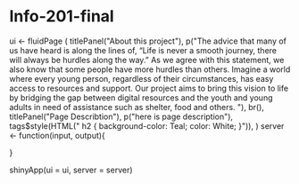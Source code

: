 # Info-201-final
ui <- fluidPage (
  titlePanel("About this project"),
  p("The advice that many of us have heard is along the lines of, “Life is never a smooth journey, there will always be hurdles along the way.” As we agree with this statement, we also know that some people have more hurdles than others.
  Imagine a world where every young person, regardless of their circumstances, has easy access to resources and support. Our project aims to bring this vision to life by bridging the gap between digital resources and the youth and young adults    in need of assistance such as shelter, food and others. "),
  br(),
  titlePanel("Page Describtion"),
  p("here is page description"),
  tags$style(HTML("
      h2 {
            background-color: Teal;
            color: White;
      }")),
)
server <- function(input, output){
  
}

shinyApp(ui = ui, server = server)
